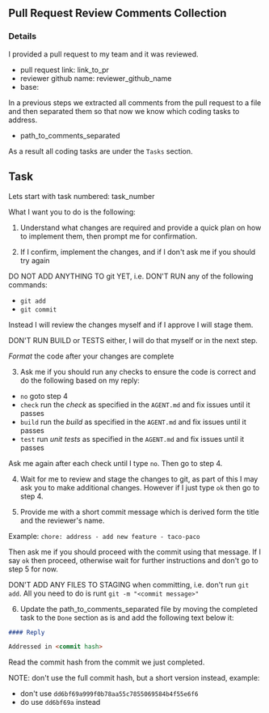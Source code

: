 ## Pull Request Review Comments Collection

### Details

I provided a pull request to my team and it was reviewed.

- pull request link: link_to_pr
- reviewer github name: reviewer_github_name
- base: <base branch of commit>

In a previous steps we extracted all comments from the pull request to a file and then
separated them so that now we know which coding tasks to address.

- path_to_comments_separated

As a result all coding tasks are under the `Tasks` section.

## Task

Lets start with task numbered: task_number

What I want you to do is the following:

1. Understand what changes are required and provide a quick plan on how to implement them, then
prompt me for confirmation.

2. If I confirm, implement the changes, and if I don't ask me if you should try again

DO NOT ADD ANYTHING TO git YET, i.e. DON'T RUN any of the following commands:

- `git add`
- `git commit`

Instead I will review the changes myself and if I approve I will stage them.

DON'T RUN BUILD or TESTS either, I will do that myself or in the next step.

_Format_ the code after your changes are complete

3. Ask me if you should run any checks to ensure the code is correct and do the following based
on my reply:

- `no` goto step 4
- `check` run the _check_ as specified in the `AGENT.md` and fix issues until it passes
- `build` run the _build_ as specified in the `AGENT.md` and fix issues until it passes
- `test` run _unit tests_ as specified in the `AGENT.md` and fix issues until it passes

Ask me again after each check until I type `no`. Then go to step 4.

4. Wait for me to review and stage the changes to git, as part of this I may ask you to make
additional changes. However if I just type `ok` then go to step 4.

5. Provide me with a short commit message which is derived form the title and the reviewer's name.

Example: `chore: address - add new feature - taco-paco`

Then ask me if you should proceed with the commit using that message.
If I say `ok` then proceed, otherwise wait for further instructions and don't go to step 5 for now.

DON'T ADD ANY FILES TO STAGING when committing, i.e. don't run `git add`.
All you need to do is runt `git -m "<commit message>"`

6. Update the path_to_comments_separated file by moving the completed task to the `Done`
section as is and add the following text below it:

```markdown
#### Reply

Addressed in <commit hash>
```

Read the commit hash from the commit we just completed.

NOTE: don't use the full commit hash, but a short version instead, example:
- don't use `dd6bf69a999f0b78aa55c7855069584b4f55e6f6`
- do use `dd6bf69a` instead
